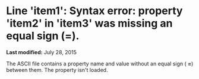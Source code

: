 
# Line 'item1': Syntax error: property 'item2' in 'item3' was missing an equal sign (=).

 **Last modified:** July 28, 2015

The ASCII file contains a property name and value without an equal sign ( **=**) between them. The property isn't loaded.
